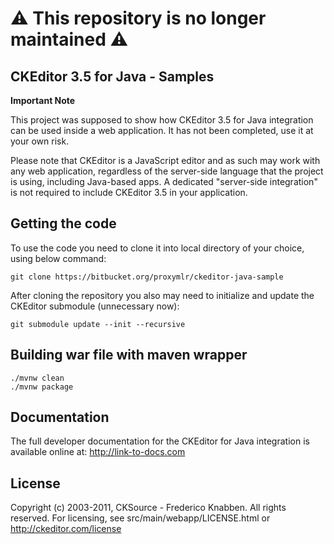 # ⚠ This repository is no longer maintained ⚠

## CKEditor 3.5 for Java - Samples

**Important Note**

This project was supposed to show how CKEditor 3.5 for Java integration can be used inside a web application. It has not been completed, use it at your own risk.

Please note that CKEditor is a JavaScript editor and as such may work with any web application, regardless of the server-side language that the project is using, including Java-based apps. A dedicated "server-side integration" is not required to include CKEditor 3.5 in your application.

## Getting the code

To use the code you need to clone it into local directory of your choice, using below command:

    git clone https://bitbucket.org/proxymlr/ckeditor-java-sample

After cloning the repository you also may need to initialize and update the CKEditor submodule (unnecessary now):

    git submodule update --init --recursive

## Building war file with maven wrapper

    ./mvnw clean
    ./mvnw package

## Documentation

The full developer documentation for the CKEditor for Java integration is available online at: http://link-to-docs.com

## License

Copyright (c) 2003-2011, CKSource - Frederico Knabben. All rights reserved.
For licensing, see src/main/webapp/LICENSE.html or http://ckeditor.com/license
